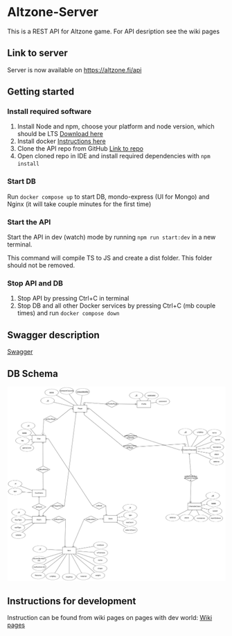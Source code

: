 # Altzone-Server

This is a REST API for Altzone game. For API desription see the wiki pages

## Link to server

Server is now available on https://altzone.fi/api

## Getting started

### Install required software

1. Install Node and npm, choose your platform and node version, which should be LTS [Download here](https://nodejs.org/en/download/prebuilt-installer/current)
2. Install docker [Instructions here](https://docs.docker.com/engine/install/)
3. Clone the API repo from GitHub [Link to repo](https://github.com/Alt-Org/Altzone-Server)
4. Open cloned repo in IDE and install required dependencies with ```npm install``` 


### Start DB

Run ```docker compose up``` to start DB, mondo-express (UI for Mongo) and Nginx (it will take couple minutes for the first time)


### Start the API

Start the API in dev (watch) mode by running ```npm run start:dev``` in a new terminal. 

This command will compile TS to JS and create a dist folder. This folder should not be removed.


### Stop API and DB

1. Stop API by pressing Ctrl+C in terminal
2. Stop DB and all other Docker services by pressing Ctrl+C (mb couple times) and run ```docker compose down```


## Swagger description

[Swagger](https://swagger.altzone.fi/)


## DB Schema

![ERD](doc/img/ERD.png)


## Instructions for development

Instruction can be found from wiki pages on pages with dev world: [Wiki pages](https://github.com/Alt-Org/Altzone-Server/wiki)
